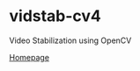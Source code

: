 # vidstab-cv4

Video Stabilization using OpenCV

[Homepage](https://github.com/AdamSpannbauer/python_video_stab)

